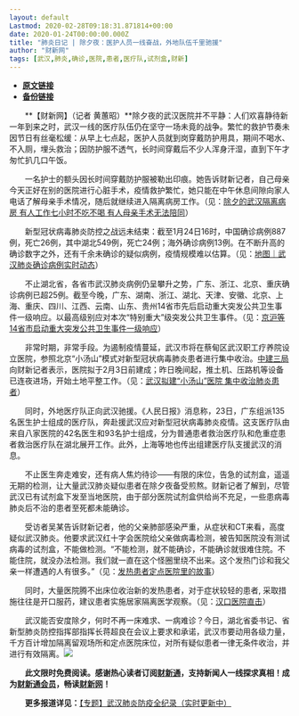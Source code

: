 ```yaml
---
layout: default
Lastmod: 2020-02-28T09:18:31.871814+00:00
date: 2020-01-24T00:00:00.000Z
title: "肺炎日记 | 除夕夜：医护人员一线奋战，外地队伍千里驰援"
author: "财新网"
tags: [武汉,肺炎,确诊,医院,患者,医疗队,试剂盒,财新]
---
```


* [**原文链接**](http://www.caixin.com/2020-01-24/101508185.html)
* [**备份链接**](https://web.archive.org/web/20200203104203/http://www.caixin.com/2020-01-24/101508185.html)


　　**【财新网】（记者 黄蕙昭）**除夕夜的武汉医院并不平静：人们欢喜静待新一年到来之时，武汉一线的医疗队伍仍在坚守一场未竟的战争。繁忙的救护节奏未因节日有丝毫松缓：从早上七点起，医护人员就到岗穿戴防护用具，期间不喝水、不入厕，埋头救治；因防护服不透气，长时间穿戴后不少人浑身汗湿，直到下午才匆忙扒几口午饭。

　　一名护士的额头因长时间穿戴防护服被勒出印痕。她告诉财新记者，自己母亲今天正好在别的医院进行心脏手术，疫情救护繁忙，她只能在中午休息间隙向家人电话了解母亲手术情况，随后就继续进入隔离病房工作。（见：[除夕的武汉隔离病房 有人工作七小时不吃不喝 有人母亲手术无法陪同](http://photos.caixin.com/2020-01-24/101508143.html)）

　　新型冠状病毒肺炎防控之战远未结束：截至1月24日16时，中国确诊病例887例，死亡26例，其中湖北549例，死亡24例；海外确诊病例13例。在不断升高的确诊数字之外，还有千余未确诊的疑似病例，疫情规模难以估算。（见：[地图｜武汉肺炎确诊病例实时动态](http://datanews.caixin.com/2020-01-20/101506236.html)）

　　不止湖北省，各省市武汉肺炎病例仍呈攀升之势，广东、浙江、北京、重庆确诊病例已超25例。截至今晚，广东、湖南、浙江、湖北、天津、安徽、北京、上海、重庆、四川、江西、云南、山东、贵州14省市先后启动重大突发公共卫生事件一级响应。以最高级别应对本次“特别重大”级突发公共卫生事件。（见：[京沪等14省市启动重大突发公共卫生事件一级响应](http://china.caixin.com/2020-01-24/101507984.html)）

　　非常时期，非常手段。为遏制疫情蔓延，武汉市将在蔡甸区武汉职工疗养院设立医院，参照北京“小汤山”模式对新型冠状病毒肺炎患者进行集中收治。[中建三局](http://search.caixin.com/search/%E4%B8%AD%E5%BB%BA%E4%B8%89%E5%B1%80.html)向财新记者表示，医院拟于2月3日前建成；昨日晚间起，推土机、压路机等设备已连夜进场，开始土地平整工作。（见：[武汉拟建“小汤山”医院 集中收治肺炎患者](http://www.caixin.com/2020-01-23/101507922.html)）

　　同时，外地医疗队正向武汉驰援。《人民日报》消息称，23日，广东组派135名医生护士组成的医疗队，奔赴援武汉应对新型冠状病毒肺炎疫情。这支医疗队由来自八家医院的42名医生和93名护士组成，分为普通患者救治医疗队和危重症患者救治医疗队在湖北展开工作。此外，上海等地也传出组建医疗队支援武汉的消息。

　　不止医生奔走难安，还有病人焦灼待诊——有限的床位，告急的试剂盒，遥遥无期的检测，让大量武汉肺炎疑似患者在除夕夜备受煎熬。财新记者了解到，尽管武汉已有试剂盒下发至当地医院，由于部分医院试剂盒供给尚不充足，一些患病毒肺炎后不治的患者至死都未能确诊。

　　受访者吴某告诉财新记者，他的父亲肺部感染严重，从症状和CT来看，高度疑似武汉肺炎。他要求武汉红十字会医院给父亲做病毒检测，被告知医院没有测试病毒的试剂盒，不能做检测。“不能检测，就不能确诊，不能确诊就很难住院。不能住院，就没办法检测。我们就一直在这个怪圈里绕不出来。这个发热门诊和我父亲一样遭遇的人有很多。”（见：[发热患者定点医院里的故事](http://www.caixin.com/2020-01-24/101508140.html)）

　　同时，大量医院腾不出床位收治新的发热患者，对于症状较轻的患者, 采取措施往往是开口服药，建议患者实施居家隔离医学观察。（见：[汉口医院直击](http://www.caixin.com/2020-01-24/101508168.html)）

　　武汉能否安度除夕，何时不再一床难求、一病难诊？今日，湖北省委书记、省新型肺炎防控指挥部指挥长蒋超良在会议上要求和承诺，武汉市要动用各级力量，千方百计增加隔离留观场所和定点医院床位，对所有疑似患者一律无条件收治，并进行有效隔离。[![](/images/post/d02a42d9cb3dec9320e5f550278911c7.ico)](http://www.caixin.com/2020-01-24/101508185.html)

　　**此文限时免费阅读。感谢热心读者订阅[财新通](http://mall.caixin.com/mall/web/product/product.html?id=733&originReferrer=appfree&channelSource=appfree)，支持新闻人一线探求真相！成为[财新通会员](http://mall.caixin.com/mall/web/list/list.html?type=127&originReferrer=appfree&channelSource=appfree)，畅读[财新网](https://datayi.cn/1lnZaaidYRRn)！**

　　**更多报道详见：**[【专题】武汉肺炎防疫全纪录（实时更新中）](http://m.app.caixin.com/m_topic_detail/1473.html)

